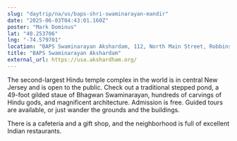 ```yaml
---
slug: "daytrip/na/us/baps-shri-swaminarayan-mandir"
date: "2025-06-03T04:43:01.160Z"
poster: "Mark Dominus"
lat: "40.253706"
lng: "-74.579701"
location: "BAPS Swaminarayan Akshardam, 112, North Main Street, Robbinsville Township, Mercer County, New Jersey, 08561, United States"
title: "BAPS Swaminarayan Akshardam"
external_url: https://usa.akshardham.org/
---
```

The second-largest Hindu temple complex in the world is in central New
Jersey and is open to the public.  Check out a traditional stepped
pond, a 49-foot gilded staue of Bhagwan Swaminarayan, hundreds of
carvings of Hindu gods, and magnificent architecture.  Admission is
free. Guided tours are available, or just wander the grounds and the
buildings.

There is a cafeteria and a gift shop, and the neighborhood is full of
excellent Indian restaurants.




